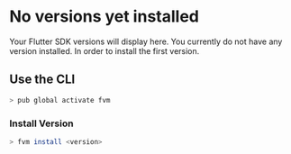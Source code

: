 # No versions yet installed

Your Flutter SDK versions will display here. You currently do not have any version installed. In order to install the first version.

## Use the CLI

```bash
> pub global activate fvm
```

### Install Version

```bash
> fvm install <version>
```
